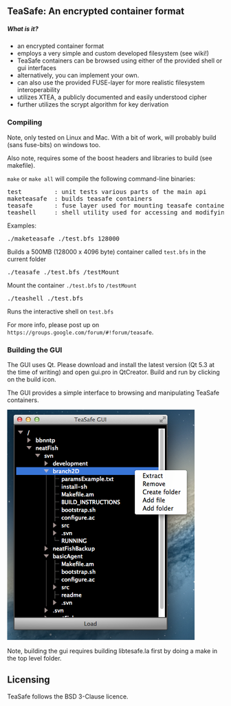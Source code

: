 TeaSafe: An encrypted container format
--------------------------------------

##### What is it?

- an encrypted container format
- employs a very simple and custom developed filesystem (see wiki!)
- TeaSafe containers can be browsed using either of the provided shell or gui interfaces
- alternatively, you can implement your own. 
- can also use the provided FUSE-layer for more realistic filesystem interoperability
- utilizes XTEA, a publicly documented and easily understood cipher
- further utilizes the scrypt algorithm for key derivation

### Compiling

Note, only tested on Linux and Mac. With a bit of work, will probably build (sans fuse-bits) on windows
too.

Also note, requires some of the boost headers and libraries to build (see makefile).

`make` or `make all` will compile the following command-line binaries:

<pre>
test         : unit tests various parts of the main api
maketeasafe  : builds teasafe containers
teasafe      : fuse layer used for mounting teasafe containers
teashell     : shell utility used for accessing and modifying teasafe containers
</pre>

Examples:

<pre>
./maketeasafe ./test.bfs 128000
</pre>

Builds a 500MB (128000 x 4096 byte) container called `test.bfs` in the current folder

<pre>
./teasafe ./test.bfs /testMount
</pre>

Mount the container `./test.bfs` to `/testMount`

<pre>
./teashell ./test.bfs
</pre>

Runs the interactive shell on `test.bfs`

For more info, please post up on `https://groups.google.com/forum/#!forum/teasafe`.

### Building the GUI

The GUI uses Qt. Please download and install the latest version (Qt 5.3 at the time
of writing) and open gui.pro in QtCreator. Build and run by clicking on the build icon.

The GUI provides a simple interface to browsing and manipulating TeaSafe containers.

![TeaSafe GUI](screenshots/gui.png?raw=true)

Note, building the gui requires building libtesafe.la first by doing a make in the top level folder.

Licensing
---------

TeaSafe follows the BSD 3-Clause licence. 


